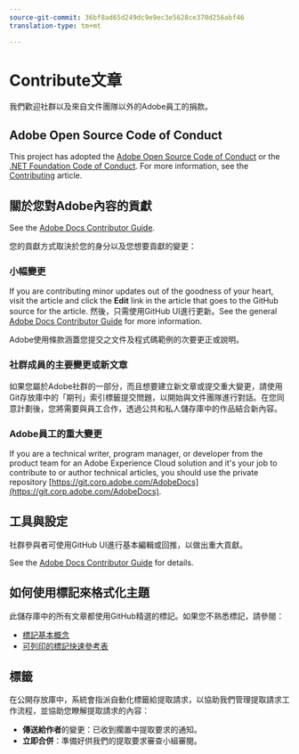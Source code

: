 ```yaml
---
source-git-commit: 36bf8ad65d249dc9e9ec3e5628ce370d256abf46
translation-type: tm+mt

---
```

# Contribute文章

我們歡迎社群以及來自文件團隊以外的Adobe員工的捐款。

## Adobe Open Source Code of Conduct

This project has adopted the [Adobe Open Source Code of Conduct](code-of-conduct.md) or the [.NET Foundation Code of Conduct](https://dotnetfoundation.org/code-of-conduct). For more information, see the [Contributing](contributing.md) article.

## 關於您對Adobe內容的貢獻

See the [Adobe Docs Contributor Guide](https://docs.adobe.com/content/help/en/contributor/contributor-guide/introduction.html).

您的貢獻方式取決於您的身分以及您想要貢獻的變更：

### 小幅變更

If you are contributing minor updates out of the goodness of your heart, visit the article and click the **Edit** link in the article that goes to the GitHub source for the article. 然後，只需使用GitHub UI進行更新。See the general [Adobe Docs Contributor Guide](https://docs.adobe.com/content/help/en/contributor/contributor-guide/introduction.html) for more information.

Adobe使用條款涵蓋您提交之文件及程式碼範例的次要更正或說明。

### 社群成員的主要變更或新文章

如果您屬於Adobe社群的一部分，而且想要建立新文章或提交重大變更，請使用Git存放庫中的「期刊」索引標籤提交問題，以開始與文件團隊進行對話。在您同意計劃後，您將需要與員工合作，透過公共和私人儲存庫中的作品結合新內容。

<!--
If you submit a pull request with significant changes to documentation and code examples, you'll see a message in the pull request asking you to submit an online contribution license agreement (CLA). We need you to complete the online form before we can review your pull request.
-->

### Adobe員工的重大變更

If you are a technical writer, program manager, or developer from the product team for an Adobe Experience Cloud solution and it's your job to contribute to or author technical articles, you should use the private repository [https://git.corp.adobe.com/AdobeDocs](https://git.corp.adobe.com/AdobeDocs). <!--Employees from other parts of the Adobe world should use the public repo for minor updates.-->

## 工具與設定

社群參與者可使用GitHub UI進行基本編輯或回推，以做出重大貢獻。

See the [Adobe Docs Contributor Guide](https://docs.adobe.com/content/help/en/contributor/contributor-guide/introduction.html) for details.

## 如何使用標記來格式化主題

此儲存庫中的所有文章都使用GitHub精選的標記。如果您不熟悉標記，請參閱：

* [標記基本概念](https://help.github.com/articles/markdown-basics/)
* [可列印的標記快速參考表](https://guides.github.com/pdfs/markdown-cheatsheet-online.pdf)

## 標籤

在公開存放庫中，系統會指派自動化標籤給提取請求，以協助我們管理提取請求工作流程，並協助您瞭解提取請求的內容：

* **傳送給作者**&#x200B;的變更：已收到擱置中提取要求的通知。
* **立即合併**：準備好供我們的提取要求審查小組審閱。


